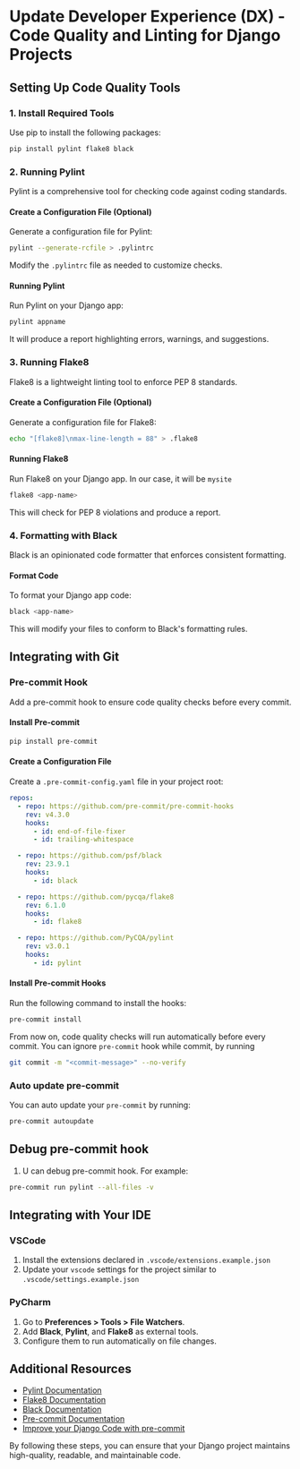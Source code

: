 # Update Developer Experience (DX) - Code Quality and Linting for Django Projects

## Setting Up Code Quality Tools

### 1. Install Required Tools
Use pip to install the following packages:

```bash
pip install pylint flake8 black
```

### 2. Running Pylint
Pylint is a comprehensive tool for checking code against coding standards.

#### Create a Configuration File (Optional)
Generate a configuration file for Pylint:

```bash
pylint --generate-rcfile > .pylintrc
```

Modify the `.pylintrc` file as needed to customize checks.

#### Running Pylint
Run Pylint on your Django app:

```bash
pylint appname
```

It will produce a report highlighting errors, warnings, and suggestions.

### 3. Running Flake8
Flake8 is a lightweight linting tool to enforce PEP 8 standards.

#### Create a Configuration File (Optional)
Generate a configuration file for Flake8:

```bash
echo "[flake8]\nmax-line-length = 88" > .flake8
```

#### Running Flake8
Run Flake8 on your Django app. In our case, it will be `mysite`

```bash
flake8 <app-name>
```

This will check for PEP 8 violations and produce a report.

### 4. Formatting with Black
Black is an opinionated code formatter that enforces consistent formatting.

#### Format Code
To format your Django app code:

```bash
black <app-name>
```

This will modify your files to conform to Black's formatting rules.

## Integrating with Git
### Pre-commit Hook
Add a pre-commit hook to ensure code quality checks before every commit.

#### Install Pre-commit

```bash
pip install pre-commit
```

#### Create a Configuration File
Create a `.pre-commit-config.yaml` file in your project root:

```yaml
repos:
  - repo: https://github.com/pre-commit/pre-commit-hooks
    rev: v4.3.0
    hooks:
      - id: end-of-file-fixer
      - id: trailing-whitespace

  - repo: https://github.com/psf/black
    rev: 23.9.1
    hooks:
      - id: black

  - repo: https://github.com/pycqa/flake8
    rev: 6.1.0
    hooks:
      - id: flake8

  - repo: https://github.com/PyCQA/pylint
    rev: v3.0.1
    hooks:
      - id: pylint
```

#### Install Pre-commit Hooks
Run the following command to install the hooks:

```bash
pre-commit install
```

From now on, code quality checks will run automatically before every commit.
You can ignore `pre-commit` hook while commit, by running
```bash
git commit -m "<commit-message>" --no-verify
```

### Auto update pre-commit
You can auto update your `pre-commit` by running:
```bash
pre-commit autoupdate
```

## Debug pre-commit hook
1. U can debug pre-commit hook. For example:
```bash
pre-commit run pylint --all-files -v
```

## Integrating with Your IDE

### VSCode
1. Install the extensions declared in `.vscode/extensions.example.json`
2. Update your `vscode` settings for the project similar to `.vscode/settings.example.json`

### PyCharm
1. Go to **Preferences > Tools > File Watchers**.
2. Add **Black**, **Pylint**, and **Flake8** as external tools.
3. Configure them to run automatically on file changes.

## Additional Resources
- [Pylint Documentation](https://pylint.pycqa.org/)
- [Flake8 Documentation](https://flake8.pycqa.org/)
- [Black Documentation](https://black.readthedocs.io/)
- [Pre-commit Documentation](https://pre-commit.com/)
- [Improve your Django Code with pre-commit](https://builtwithdjango.com/blog/improve-your-code-with-pre-commit)

By following these steps, you can ensure that your Django project maintains high-quality, readable, and maintainable code.
